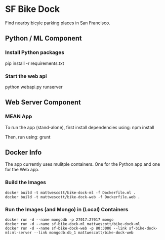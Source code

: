 # SF Bike Dock

Find nearby bicyle parking places in San Francisco.


## Python / ML Component

### Install Python packages
pip install -r requirements.txt

### Start the web api
python webapi.py runserver

## Web Server Component

### MEAN App
To run the app (stand-alone), first install dependencies using:
npm install

Then, run using:
grunt



## Docker Info

The app currently uses mulitple containers. One for the Python app and one for the Web app.


### Build the Images
```
docker build -t mattwescott/bike-dock-ml -f Dockerfile.ml .
docker build -t mattwescott/bike-dock-web -f Dockerfile.web .
```

### Run the Images (and Mongo) in (Local) Containers
```
docker run -d --name mongodb -p 27017:27017 mongo
docker run -d --name sf-bike-dock-ml mattwescott/bike-dock-ml
docker run -d --name sf-bike-dock-web -p 80:3000 --link sf-bike-dock-ml:ml-server --link mongodb:db_1 mattwescott/bike-dock-web
```
